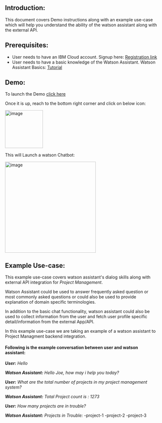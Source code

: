 <h2>Introduction:</h2>
This document covers Demo instructions along with an example use-case which will help you understand the ability of the watson assistant along with the external API.



<h2>Prerequisites:</h2>

- User needs to have an IBM Cloud account. Signup here: [Registration link](https://cloud.ibm.com/registration)
- User needs to have a basic knowledge of the Watson Assistant. Watson Assistant Basics: [Tutorial](https://developer.ibm.com/learningpaths/get-started-watson-assistant/)



<h2>Demo:</h2>

To launch the Demo [click here](https://htmlpreview.github.io/?https://github.com/ibm-build-lab/Watson-Assistant/blob/main/external-api-web-functions/Main/AcmeCorp.html)

Once it is up, reach to the bottom right corner and click on below icon:

<img width="125" alt="image" src="https://user-images.githubusercontent.com/114666786/201085983-84d23842-1596-4265-928d-9f48511946d0.png">
 


This will Launch a watson Chatbot:

<img width="300" alt="image" src="https://user-images.githubusercontent.com/114666786/201086081-ddbfc3b8-2817-42c3-ab0d-bc4a7722977b.png">
 


<h2>Example Use-case:</h2>

This example use-case covers watson assistant's dialog skills along with external API integration for _Project Management_.

Watson Assistant could be used to answer frequently asked question or most commonly asked questions or could also be used to provide explanation of domain specific terminologies.

In addition to the basic chat functionality, watson assistant could also be used to collect information from the user and fetch user profile specific detail/information from the external App/API. 

In this example use-case we are taking an example of a watson assistant to Project Managment backend integration.



<h4>Following is the example conversation between user and watson assistant:</h4>

_**User:** Hello_

_**Watson Assistant:** Hello Joe, how may i help you today?_

_**User:** What are the total number of projects in my project management system?_

_**Watson Assistant:** Total Project count is : 1273_

_**User:** How many projects are in trouble?_

_**Watson Assistant:** Projects in Trouble:_
 -project-1
 -project-2
 -project-3



